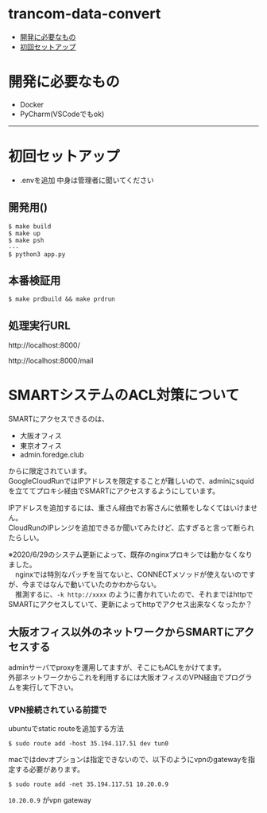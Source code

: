 # trancom-data-convert

- [開発に必要なもの](#開発に必要なもの)
- [初回セットアップ](#初回セットアップ)

# 開発に必要なもの

- Docker
- PyCharm(VSCodeでもok)

---

# 初回セットアップ

- .envを追加
中身は管理者に聞いてください

## 開発用()
```shell
$ make build
$ make up
$ make psh
---
$ python3 app.py
```

## 本番検証用
```shell
$ make prdbuild && make prdrun
```

## 処理実行URL
http://localhost:8000/

http://localhost:8000/mail


# SMARTシステムのACL対策について
SMARTにアクセスできるのは、
- 大阪オフィス
- 東京オフィス
- admin.foredge.club

からに限定されています。  
GoogleCloudRunではIPアドレスを限定することが難しいので、adminにsquidを立ててプロキシ経由でSMARTにアクセスするようにしています。

IPアドレスを追加するには、重さん経由でお客さんに依頼をしなくてはいけません。  
CloudRunのIPレンジを追加できるか聞いてみたけど、広すぎると言って断られたらしい。

※2020/6/29のシステム更新によって、既存のnginxプロキシでは動かなくなりました。  
　nginxでは特別なパッチを当てないと、CONNECTメソッドが使えないのですが、今まではなんで動いていたのかわからない。  
　推測するに、`-k http://xxxx` のように書かれていたので、それまではhttpでSMARTにアクセスしていて、更新によってhttpでアクセス出来なくなったか？


## 大阪オフィス以外のネットワークからSMARTにアクセスする
adminサーバでproxyを運用してますが、そこにもACLをかけてます。  
外部ネットワークからこれを利用するには大阪オフィスのVPN経由でプログラムを実行して下さい。

### VPN接続されている前提で
ubuntuでstatic routeを追加する方法
```
$ sudo route add -host 35.194.117.51 dev tun0
```

macではdevオプションは指定できないので、以下のようにvpnのgatewayを指定する必要があります。
```
$ sudo route add -net 35.194.117.51 10.20.0.9
```
`10.20.0.9` がvpn gateway
